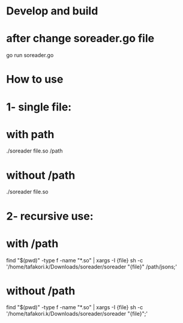 # Develop and build
# after change soreader.go file
go run soreader.go

# How to use
# 1- single file:
# with path
./soreader file.so /path
# without /path
./soreader file.so

# 2- recursive use:
# with /path
find "$(pwd)" -type f -name "*.so"  | xargs -I {file} sh -c '/home/tafakori.k/Downloads/soreader/soreader "{file}" /path/jsons;'
# without /path
find "$(pwd)" -type f -name "*.so"  | xargs -I {file} sh -c '/home/tafakori.k/Downloads/soreader/soreader "{file}";'
